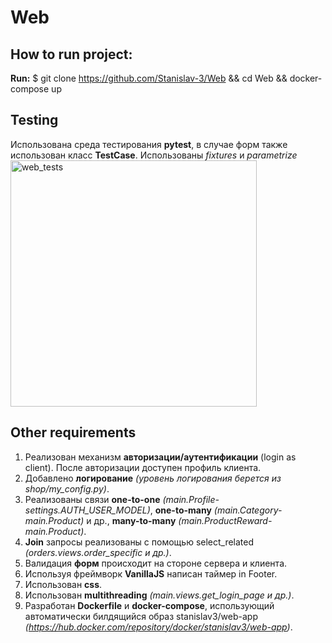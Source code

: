 # Web
## How to run project:
**Run:** $ git clone https://github.com/Stanislav-3/Web && cd Web && docker-compose up

## Testing
Использована среда тестирования **pytest**, в случае форм также использован класс **TestCase**. Использованы *fixtures* и *parametrize*
<img width="394" alt="web_tests" src="https://user-images.githubusercontent.com/61240903/121125281-fa666f00-c82e-11eb-8212-6606cb37ac1f.png">

## Other requirements
1) Реализован механизм **авторизации/аутентификации** (login as client). После авторизации доступен профиль клиента.
2) Добавлено **логирование** *(уровень логирования берется из shop/my_config.py)*.
3) Реализованы связи **one-to-one** *(main.Profile-settings.AUTH_USER_MODEL)*, **one-to-many** *(main.Category-main.Product)* и др.,
   **many-to-many** *(main.ProductReward-main.Product)*.
4) **Join** запросы реализованы с помощью select_related *(orders.views.order_specific и др.)*.
5) Валидация **форм** происходит на стороне сервера и клиента.
6) Используя фреймворк **VanillaJS** написан таймер in Footer.
7) Использован **css**.
8) Использован **multithreading** *(main.views.get_login_page и др.)*.
9) Разработан **Dockerfile** и **docker-compose**, использующий автоматически билдящийся образ stanislav3/web-app
   *(https://hub.docker.com/repository/docker/stanislav3/web-app)*.
